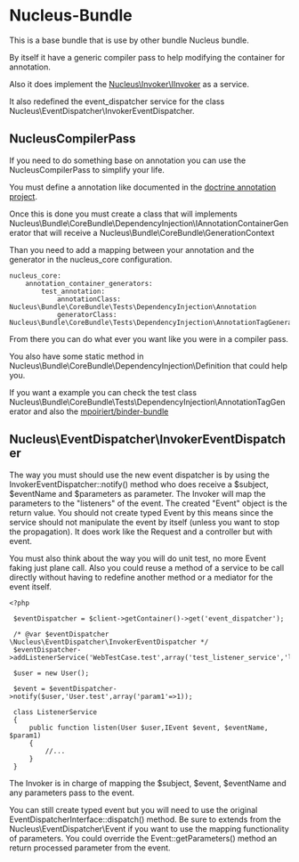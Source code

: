 Nucleus-Bundle
==============

This is a base bundle that is use by other bundle Nucleus bundle.

By itself it have a generic compiler pass to help modifying the container for annotation.

Also it does implement the [Nucleus\Invoker\IInvoker](https://github.com/mpoiriert/invoker) as a service.

It also redefined the event_dispatcher service for the class Nucleus\EventDispatcher\InvokerEventDispatcher.

NucleusCompilerPass
-------------------

If you need to do something base on annotation you can use the NucleusCompilerPass to simplify your life.

You must define a annotation like documented in the [doctrine annotation project](http://docs.doctrine-project.org/projects/doctrine-common/en/latest/reference/annotations.html).

Once this is done you must create a class that will implements Nucleus\Bundle\CoreBundle\DependencyInjection\IAnnotationContainerGenerator
that will receive a Nucleus\Bundle\CoreBundle\GenerationContext

Than you need to add a mapping between your annotation and the generator in the nucleus_core configuration.

    nucleus_core:
        annotation_container_generators:
            test_annotation:
                annotationClass: Nucleus\Bundle\CoreBundle\Tests\DependencyInjection\Annotation
                generatorClass: Nucleus\Bundle\CoreBundle\Tests\DependencyInjection\AnnotationTagGenerator

From there you can do what ever you want like you were in a compiler pass.

You also have some static method in Nucleus\Bundle\CoreBundle\DependencyInjection\Definition that could help you.

If you want a example you can check the test class Nucleus\Bundle\CoreBundle\Tests\DependencyInjection\AnnotationTagGenerator
and also the [mpoiriert/binder-bundle](https://github.com/mpoiriert/binder-bundle)

Nucleus\EventDispatcher\InvokerEventDispatcher
----------------------------------------------

The way you must should use the new event dispatcher is by using the InvokerEventDispatcher::notify() method who does
receive a $subject, $eventName and $parameters as parameter. The Invoker will map the parameters to the "listeners" of
the event. The created "Event" object is the return value. You should not create typed Event by this means since the
service should not manipulate the event by itself (unless you want to stop the propagation). It does work like the
Request and a controller but with event.

You must also think about the way you will do unit test, no more Event faking just plane call. Also you could reuse a
method of a service to be call directly without having to redefine another method or a mediator for the event itself.

    <?php

     $eventDispatcher = $client->getContainer()->get('event_dispatcher');

     /* @var $eventDispatcher \Nucleus\EventDispatcher\InvokerEventDispatcher */
     $eventDispatcher->addListenerService('WebTestCase.test',array('test_listener_service','listen'));

     $user = new User();

     $event = $eventDispatcher->notify($user,'User.test',array('param1'=>1));

     class ListenerService
     {
         public function listen(User $user,IEvent $event, $eventName, $param1)
         {
             //...
         }
     }

The Invoker is in charge of mapping the $subject, $event, $eventName and any parameters pass to the event.

You can still create typed event but you will need to use the original EventDispatcherInterface::dispatch() method.
Be sure to extends from the Nucleus\EventDispatcher\Event if you want to use the mapping functionality of parameters.
You could override the Event::getParameters() method an return processed parameter from the event.

